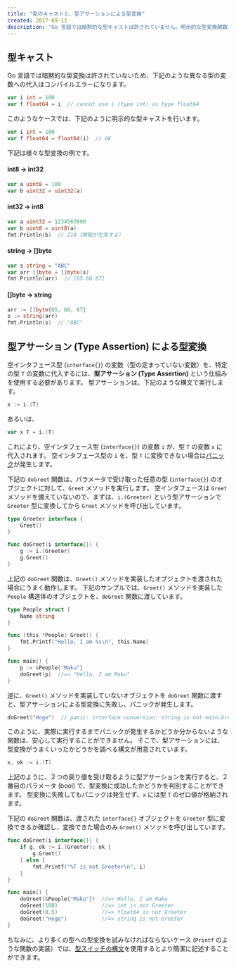 ```yaml
---
title: "型のキャストと、型アサーションによる型変換"
created: 2017-09-11
description: "Go 言語では暗黙的な型キャストは許されていません。明示的な型変換関数を使用するか、Type Assertion という仕組みを使用して型の変換を行う必要があります。"
---
```


型キャスト
----

Go 言語では暗黙的な型変換は許されていないため、下記のような異なる型の変数への代入はコンパイルエラーになります。

~~~ go
var i int = 100
var f float64 = i  // cannot use i (type int) as type float64
~~~

このようなケースでは、下記のように明示的な型キャストを行います。

~~~ go
var i int = 100
var f float64 = float64(i)  // OK
~~~

下記は様々な型変換の例です。

#### int8 → int32

~~~ go
var a uint8 = 100
var b uint32 = uint32(a)
~~~

#### int32 → int8

~~~ go
var a uint32 = 1234567890
var b uint8 = uint8(a)
fmt.Println(b)  // 210（情報が欠落する）
~~~

#### string → []byte

~~~ go
var s string = "ABC"
var arr []byte = []byte(s)
fmt.Println(arr)  // [65 66 67]
~~~

#### []byte → string

~~~ go
arr := []byte{65, 66, 67}
s := string(arr)
fmt.Println(s)  // "ABC"
~~~


型アサーション (Type Assertion) による型変換
----

空インタフェース型 (`interface{}`) の変数（型の定まっていない変数）を、特定の型 `T` の変数に代入するには、**型アサーション (Type Assertion)** という仕組みを使用する必要があります。
型アサーションは、下記のような構文で実行します。

~~~ go
x := i.(T)
~~~

あるいは、

~~~ go
var x T = i.(T)
~~~

これにより、空インタフェース型 (`interface{}`) の変数 `i` が、型 `T` の変数 `x` に代入されます。
空インタフェース型の `i` を、型 `T` に変換できない場合は[パニック](./panic.html)が発生します。

下記の `doGreet` 関数は、パラメータで受け取った任意の型 (`interface{}`) のオブジェクトに対して、`Greet` メソッドを実行します。
空インタフェースは `Greet` メソッドを備えていないので、まずは、`i.(Greeter)` という型アサーションで `Greeter` 型に変換してから `Greet` メソッドを呼び出しています。

~~~ go
type Greeter interface {
	Greet()
}

func doGreet(i interface{}) {
	g := i.(Greeter)
	g.Greet()
}
~~~

上記の `doGreet` 関数は、`Greet()` メソッドを実装したオブジェクトを渡された場合にうまく動作します。
下記のサンプルでは、`Greet()` メソッドを実装した `People` 構造体のオブジェクトを、`doGreet` 関数に渡しています。

~~~ go
type People struct {
	Name string
}

func (this *People) Greet() {
	fmt.Printf("Hello, I am %s\n", this.Name)
}

func main() {
	p := &People{"Maku"}
	doGreet(p)  //=> "Hello, I am Maku"
}
~~~

逆に、`Greet()` メソッドを実装していないオブジェクトを `doGreet` 関数に渡すと、型アサーションによる型変換に失敗し、パニックが発生します。

~~~ go
doGreet("Hoge")  // panic: interface conversion: string is not main.Greeter: missing method Greet
~~~

このように、実際に実行するまでパニックが発生するかどうか分からないような関数は、安心して実行することができません。
そこで、型アサーションには、型変換がうまくいったかどうかを調べる構文が用意されています。

~~~ go
x, ok := i.(T)
~~~

上記のように、２つの戻り値を受け取るように型アサーションを実行すると、２番目のパラメータ (bool) で、型変換に成功したかどうかを判別することができます。
型変換に失敗してもパニックは発生せず、`x` には型 `T` のゼロ値が格納されます。

下記の `doGreet` 関数は、渡された `interface{}` オブジェクトを `Greeter` 型に変換できるか確認し、変換できた場合のみ `Greet()` メソッドを呼び出しています。

~~~ go
func doGreet(i interface{}) {
	if g, ok := i.(Greeter); ok {
		g.Greet()
	} else {
		fmt.Printf("%T is not Greeter\n", i)
	}
}

func main() {
	doGreet(&People{"Maku"})  //=> Hello, I am Maku
	doGreet(100)              //=> int is not Greeter
	doGreet(0.5)              //=> float64 is not Greeter
	doGreet("Hoge")           //=> string is not Greeter
}
~~~

ちなみに、より多くの型への型変換を試みなければならないケース (`Printf` のような関数の実装）では、[型スイッチの構文](./switch.html)を使用するとより簡潔に記述することができます。

